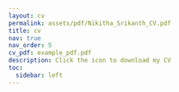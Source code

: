 ```yaml
---
layout: cv
permalink: assets/pdf/Nikitha_Srikanth_CV.pdf
title: cv
nav: true
nav_order: 5
cv_pdf: example_pdf.pdf
description: Click the icon to download my CV
toc:
  sidebar: left
---
```


